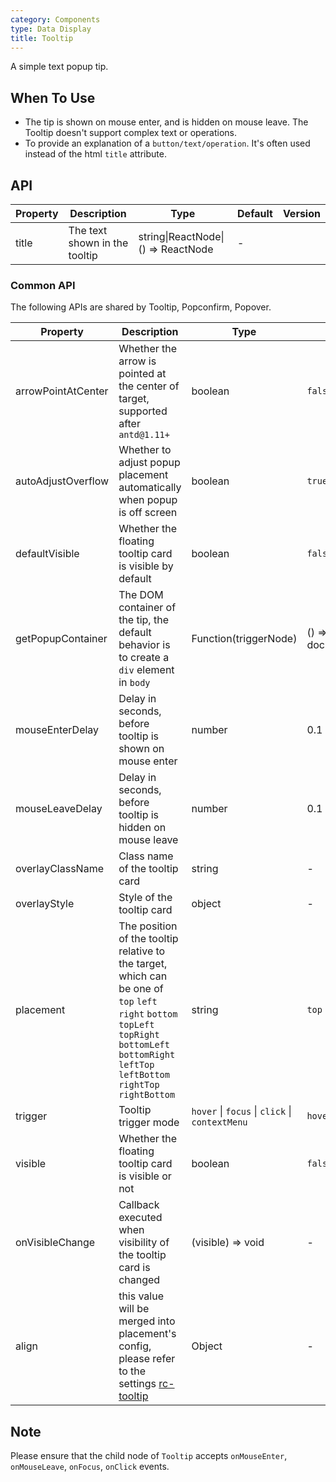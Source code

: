 ```yaml
---
category: Components
type: Data Display
title: Tooltip
---
```


A simple text popup tip.

## When To Use

- The tip is shown on mouse enter, and is hidden on mouse leave. The Tooltip doesn't support complex text or operations.
- To provide an explanation of a `button/text/operation`. It's often used instead of the html `title` attribute.

## API

| Property | Description | Type | Default | Version |
| --- | --- | --- | --- | --- |
| title | The text shown in the tooltip | string\|ReactNode\|() => ReactNode | - |  |

### Common API

The following APIs are shared by Tooltip, Popconfirm, Popover.

| Property | Description | Type | Default | Version |
| --- | --- | --- | --- | --- |
| arrowPointAtCenter | Whether the arrow is pointed at the center of target, supported after `antd@1.11+` | boolean | `false` |  |
| autoAdjustOverflow | Whether to adjust popup placement automatically when popup is off screen | boolean | `true` |  |
| defaultVisible | Whether the floating tooltip card is visible by default | boolean | `false` |  |
| getPopupContainer | The DOM container of the tip, the default behavior is to create a `div` element in `body` | Function(triggerNode) | () => document.body |  |
| mouseEnterDelay | Delay in seconds, before tooltip is shown on mouse enter | number | 0.1 |  |
| mouseLeaveDelay | Delay in seconds, before tooltip is hidden on mouse leave | number | 0.1 |  |
| overlayClassName | Class name of the tooltip card | string | - |  |
| overlayStyle | Style of the tooltip card | object | - |  |
| placement | The position of the tooltip relative to the target, which can be one of `top` `left` `right` `bottom` `topLeft` `topRight` `bottomLeft` `bottomRight` `leftTop` `leftBottom` `rightTop` `rightBottom` | string | `top` |  |
| trigger | Tooltip trigger mode | `hover` \| `focus` \| `click` \| `contextMenu` | `hover` |  |
| visible | Whether the floating tooltip card is visible or not | boolean | `false` |  |
| onVisibleChange | Callback executed when visibility of the tooltip card is changed | (visible) => void | - |  |
| align | this value will be merged into placement's config, please refer to the settings [rc-tooltip](https://github.com/react-component/tooltip) | Object | - |  |

## Note

Please ensure that the child node of `Tooltip` accepts `onMouseEnter`, `onMouseLeave`, `onFocus`, `onClick` events.

